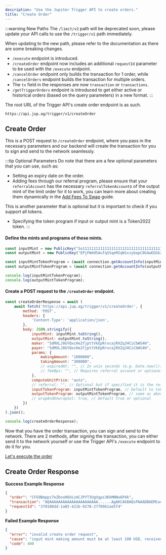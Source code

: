 ```yaml
---
description: "Use the Jupiter Trigger API to create orders."
title: "Create Order"
---
```


<head>
    <title>Create Order</title>
    <meta name="twitter:card" content="summary" />
</head>

:::warning New Paths
The `/limit/v2` path will be deprecated soon, please update your API calls to use the `/trigger/v1` path immediately.

When updating to the new path, please refer to the documentation as there are some breaking changes.
- `/execute` endpoint is introduced.
- `/createOrder` endpoint now includes an additional `requestId` parameter to be used with the `/execute` endpoint.
- `/cancelOrder` endpoint only builds the transaction for 1 order, while `/cancelOrders` endpoint builds the transaction for multiple orders.
- The `tx` field in the responses are now `transaction` or `transactions`.
- `/getTriggerOrders` endpoint is introduced to get either active or historical orders (based on the query parameters) in a new format.
:::

The root URL of the Trigger API's create order endpoint is as such.

```
https://api.jup.ag/trigger/v1/createOrder
```

## Create Order

This is a POST request to `/createOrder` endpoint, where you pass in the necessary parameters and our backend will create the transaction for you to sign and send to the network seamlessly.

:::tip Optional Parameters
Do note that there are a few optional parameters that you can use, such as:

- Setting an expiry date on the order.
- Adding fees through our referral program, please ensure that your `referralAccount` has the necessary `referralTokenAccount`s of the output mint of the limit order for it to work, you can learn more about creating them dynamically in the [Add Fees To Swap](../100-swap-api/4-add-fees-to-swap.md) guide.

This is another parameter that is optional but it is important to check if you support all tokens.

- Specifying the token program if input or output mint is a Token2022 token.
:::

#### Define the mints and programs of these mints.

```jsx
const inputMint = new PublicKey("So11111111111111111111111111111111111111112");
const outputMint = new PublicKey("EPjFWdd5AufqSSqeM2qN1xzybapC8G4wEGGkZwyTDt1v");

const inputMintTokenProgram = (await connection.getAccountInfo(inputMint)).owner.toString();
const outputMintTokenProgram = (await connection.getAccountInfo(outputMint)).owner.toString();

console.log(inputMintTokenProgram);
console.log(outputMintTokenProgram);
```

#### Create a POST request to the `/createOrder` endpoint.

```jsx
const createOrderResponse = await (
    await fetch('https://api.jup.ag/trigger/v1/createOrder', {
        method: 'POST',
        headers: {
            'Content-Type': 'application/json',
        },
        body: JSON.stringify({
            inputMint: inputMint.toString(),
            outputMint: outputMint.toString(),
            maker: "5dMXLJ8GYQxcHe2fjpttVkEpRrxcajRXZqJHCiCbWS4H",
            payer: "5dMXLJ8GYQxcHe2fjpttVkEpRrxcajRXZqJHCiCbWS4H",
            params: {
                makingAmount: "1000000",
                takingAmount: "300000",
                // expiredAt: "", // In unix seconds (e.g. Date.now()/1_000) or optional
                // feeBps: "", // Requires referral account or optional
            },
            computeUnitPrice: "auto",
            // referral: "", // Optional but if specified it is the referral token account of the output mint
            inputTokenProgram: inputMintTokenProgram, // Default to token program if empty or specify e.g. token2022 program
            outputTokenProgram: outputMintTokenProgram, // same as above
            // wrapAndUnwrapSol: true, // Default true or optional
        })
    })
).json();

console.log(createOrderResponse);
```

Now that you have the order transaction, you can sign and send to the network. There are 2 methods, after signing the transaction, you can either send it to the network yourself or use the Trigger API's `/execute` endpoint to do it for you.

[Let's execute the order](/docs/trigger-api/execute-order)

## Create Order Response

**Success Example Response**

```json
{
  "order": "CFG9Bmppz7eZbna96UizACJPYT3UgVgps3KkMNNo6P4k",
  "transaction": "AQAAAAAAAAAAAAAAAAAAAAAA......AgAKCAkBAQsPAAADBAEMCwcKCQkIBg0LIoVuSq9wn/WfdskdmHlfUulAQg8AAAAAAICpAwAAAAAAAAAJAwEAAAEJAA==",
  "requestId": "370100dd-1a85-421b-9278-27f0961ae5f4"
}
```

**Failed Example Response**

```json
{
  "error": "invalid create order request",
  "cause": "input mint making amount must be at least 100 USD, received: 50",
  "code": 400
}
```
